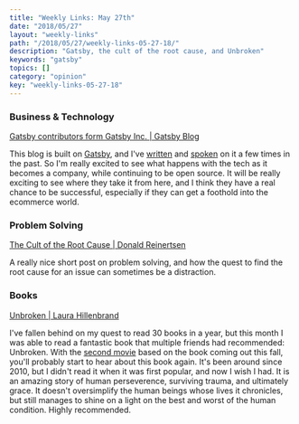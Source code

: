 ```yaml
---
title: "Weekly Links: May 27th"
date: "2018/05/27"
layout: "weekly-links"
path: "/2018/05/27/weekly-links-05-27-18/"
description: "Gatsby, the cult of the root cause, and Unbroken"
keywords: "gatsby"
topics: []
category: "opinion"
key: "weekly-links-05-27-18"
---
```



### Business & Technology

[Gatsby contributors form Gatsby Inc. | Gatsby Blog](https://www.gatsbyjs.org/blog/2018-05-24-launching-new-gatsby-company/)

This blog is built on [Gatsby](https://www.gatsbyjs.org/), and I've [written](https://benmccormick.org/topics/gatsby) and [spoken](https://www.slideshare.net/BenMcCormick/gatsby-intro) on it a few times in the past.  So I'm really excited to see what happens with the tech as it becomes a company, while continuing to be open source.  It will be really exciting to see where they take it from here, and I think they have a real chance to be successful, especially if they can get a foothold into the ecommerce world.

### Problem Solving

[The Cult of the Root Cause | Donald Reinertsen](http://reinertsenassociates.com/the-cult-of-the-root-cause/)

A really nice short post on problem solving, and how the quest to find the root cause for an issue can sometimes be a distraction.


### Books

[Unbroken | Laura Hillenbrand](https://amzn.to/2sgXJoo)

I've fallen behind on my quest to read 30 books in a year, but this month I was able to read a fantastic book that multiple friends had recommended: Unbroken.  With the [second movie](https://www.imdb.com/title/tt7339792/) based on the book coming out this fall, you'll probably start to hear about this book again.  It's been around since 2010, but I didn't read it when it was first popular, and now I wish I had.  It is an amazing story of human perseverence, surviving trauma, and ultimately grace.  It doesn't oversimplify the human beings whose lives it chronicles, but still manages to shine on a light on the best and worst of the human condition.  Highly recommended.


